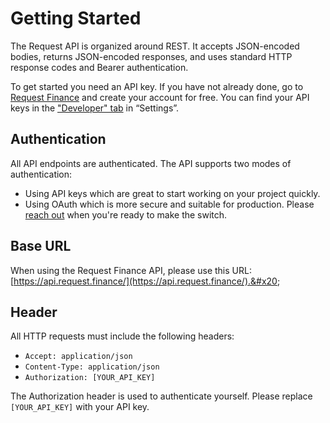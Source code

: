 # Getting Started

The Request API is organized around REST. It accepts JSON-encoded bodies, returns JSON-encoded responses, and uses standard HTTP response codes and Bearer authentication.

To get started you need an API key. If you have not already done, go to [Request Finance](https://app.request.finance) and create your account for free. You can find your API keys in the ["Developer" tab](https://app.request.finance/account/api-keys) in “Settings”.&#x20;

## Authentication

All API endpoints are authenticated. The API supports two modes of authentication:&#x20;

* Using API keys which are great to start working on your project quickly.
* Using OAuth which is more secure and suitable for production. Please [reach out](https://www.request.finance/contact-us) when you're ready to make the switch.

## Base URL

When using the Request Finance API, please use this URL: [https://api.request.finance/](https://api.request.finance/).&#x20;

## Header

All HTTP requests must include the following headers:

* `Accept: application/json`
* `Content-Type: application/json`
* `Authorization: [YOUR_API_KEY]`

The Authorization header is used to authenticate yourself. Please replace `[YOUR_API_KEY]` with your API key.&#x20;
